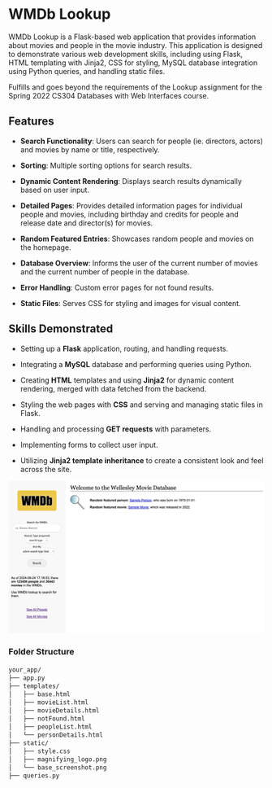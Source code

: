 # WMDb Lookup

WMDb Lookup is a Flask-based web application that provides information about movies and people in the movie industry. This application is designed to demonstrate various web development skills, including using Flask, HTML templating with Jinja2, CSS for styling, MySQL database integration using Python queries, and handling static files.

Fulfills and goes beyond the requirements of the Lookup assignment for the Spring 2022 CS304 Databases with Web Interfaces course. 

## Features

- **Search Functionality**: Users can search for people (ie. directors, actors) and movies by name or title, respectively.

- **Sorting**: Multiple sorting options for search results.

- **Dynamic Content Rendering**: Displays search results dynamically based on user input.

- **Detailed Pages**: Provides detailed information pages for individual people and movies, including birthday and credits for people and release date and director(s) for movies.

- **Random Featured Entries**: Showcases random people and movies on the homepage.

- **Database Overview**: Informs the user of the current number of movies and the current number of people in the database.

- **Error Handling**: Custom error pages for not found results.

- **Static Files**: Serves CSS for styling and images for visual content.

## Skills Demonstrated

- Setting up a **Flask** application, routing, and handling requests.

- Integrating a **MySQL** database and performing queries using Python.

- Creating **HTML** templates and using **Jinja2** for dynamic content rendering, merged with data fetched from the backend.

- Styling the web pages with **CSS** and serving and managing static files in Flask.

- Handling and processing **GET requests** with parameters.

- Implementing forms to collect user input.

- Utilizing **Jinja2 template inheritance** to create a consistent look and feel across the site.

![Screenshot of the application index](static/base_screenshot.png)

### Folder Structure

```plaintext
your_app/
├── app.py
├── templates/
│   ├── base.html
│   ├── movieList.html
│   ├── movieDetails.html
│   ├── notFound.html
│   ├── peopleList.html
│   └── personDetails.html
├── static/
│   ├── style.css
│   ├── magnifying_logo.png
│   └── base_screenshot.png
├── queries.py